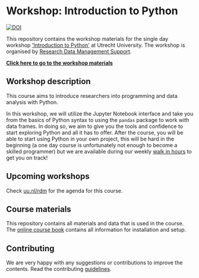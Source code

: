 # Workshop: Introduction to Python

[![DOI](https://zenodo.org/badge/578551995.svg)](https://zenodo.org/doi/10.5281/zenodo.10227861)

This repository contains the workshop materials for the single day workshop ['Introduction to Python'](https://www.uu.nl/en/research/research-data-management/workshops/introduction-to-python) at Utrecht University. The workshop is organised by [Research Data Management Support](https://www.uu.nl/en/research/research-data-management).

**[Click here to go to the workshop materials](https://utrechtuniversity.github.io/workshop-introduction-to-python/)**

## Workshop description

This course aims to introduce researchers into programming and data analysis with Python. 

In this workshop, we will utilize the Jupyter Notebook interface and take you from the basics of Python syntax to using the `pandas` package to work with data frames. In doing so, we aim to give you the tools and confidence to start exploring Python and all it has to offer. After the course, you will be able to start using Python in your own project, this will be hard in the beginning (a one day course is unfortunately not enough to become a skilled programmer) but we are available during our weekly [walk in hours](https://www.uu.nl/en/research/research-data-management/workshops/walk-in-hours-research-data-and-software) to get you on track!

## Upcoming workshops

Check [uu.nl/rdm](https://www.uu.nl/en/research/research-data-management/workshops/introduction-to-python) for the agenda for this course.

## Course materials

This repository contains all materials and data that is used in the course. The [online course book](https://utrechtuniversity.github.io/workshop-introduction-to-python/) contains all information for installation and setup.

## Contributing

We are very happy with any suggestions or contributions to improve the contents. Read the contributing [guidelines](/CONTRIBUTING.md).
